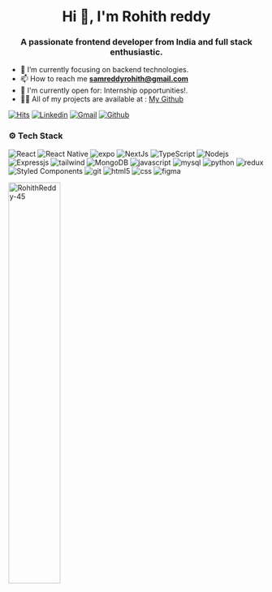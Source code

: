 <h1 align="center">Hi 👋, I'm Rohith reddy</h1>
<h3 align="center">A passionate frontend developer from India and full stack enthusiastic.</h3>

- 🌱 I’m currently focusing on backend technologies.
- 📫 How to reach me **samreddyrohith@gmail.com**
- 👊 I'm currently open for: Internship opportunities!.
- 👨‍💻 All of my projects are available at : [My Github](https://github.com/RohithReddy-45)


[![Hits](https://hits.seeyoufarm.com/api/count/incr/badge.svg?url=https%3A%2F%2Fgithub.com%2FRohithReddy-45%2FRohithReddy-45&count_bg=%2379C83D&title_bg=%23555555&icon=&icon_color=%23E7E7E7&title=Profile+Views&edge_flat=false)](https://hits.seeyoufarm.com)
[![Linkedin](https://img.shields.io/badge/-LinkedIn-blue?style=flat&logo=Linkedin&logoColor=white)](https://www.linkedin.com/in/rohith-reddy45/)
[![Gmail](https://img.shields.io/badge/-Gmail-c14438?style=flat&logo=Gmail&logoColor=white)](mailto:samreddyrohith@gmail.com)
[![Github](https://img.shields.io/github/followers/RohithReddy-45?label=Follow&style=social)](https://github.com/Rohithreddy-45)

### ⚙️ Tech Stack

<p>
  <img alt="React" src="https://img.shields.io/badge/-React-58C4DC?style=flat-square&logo=react&logoColor=white" />
  <img alt="React Native" src="https://img.shields.io/badge/-ReactNative-58C4DC?style=flat-square&logo=react&logoColor=white" />
  <img alt="expo" src="https://img.shields.io/badge/-Expo-000000?style=flat-square&logo=expo&logoColor=white" />
  <img alt="NextJs" src="https://img.shields.io/badge/-Next.js-0A0A0A?style=flat-square&logo=vercel&logoColor=white" />
  <img alt="TypeScript" src="https://img.shields.io/badge/-TypeScript-007ACC?style=flat-square&logo=typescript&logoColor=white" />
  <img alt="Nodejs" src="https://img.shields.io/badge/-Nodejs-43853d?style=flat-square&logo=Node.js&logoColor=white" />
  <img alt="Expressjs" src="https://img.shields.io/badge/-Expressjs-43853d?style=flat-square&logo=Node.js&logoColor=white" />
  <img alt="tailwind" src="https://img.shields.io/badge/-TailwindCSS-44A8B3?style=flat-square&logo=tailwindcss&logoColor=white" />
  <img alt="MongoDB" src="https://img.shields.io/badge/-MongoDB-13aa52?style=flat-square&logo=mongodb&logoColor=white" />
  <img alt="javascript" src="https://img.shields.io/badge/-Javascript-FFCA28?style=flat-square&logo=javascript&logoColor=white" />
  <img alt="mysql" src="https://img.shields.io/badge/-MySQL-375C70?style=flat-square&logo=mysql&logoColor=white" />
  <img alt="python" src="https://img.shields.io/badge/-Python-FFD141?style=flat-square&logo=python&logoColor=white" />
  <img alt="redux" src="https://img.shields.io/badge/-Redux-764ABC?style=flat-square&logo=redux&logoColor=white" />
  <img alt="Styled Components" src="https://img.shields.io/badge/-Styled_Components-db7092?style=flat-square&logo=styled-components&logoColor=white" />
  <img alt="git" src="https://img.shields.io/badge/-Git-F05032?style=flat-square&logo=git&logoColor=white" />
  <img alt="html5" src="https://img.shields.io/badge/-HTML5-E34F26?style=flat-square&logo=html5&logoColor=white" />
  <img alt="css" src="https://img.shields.io/badge/-CSS3-1172B8?style=flat-square&logo=css&logoColor=white" />
  <img alt="figma" src="https://img.shields.io/badge/-Figma-F24E1E?style=flat-square&logo=figma&logoColor=white" />
</p>

<div> <img width="45%" align="left" src="https://github-readme-stats.vercel.app/api/top-langs?username=RohithReddy-45&show_icons=true&locale=en&layout=compact" alt="RohithReddy-45" />

